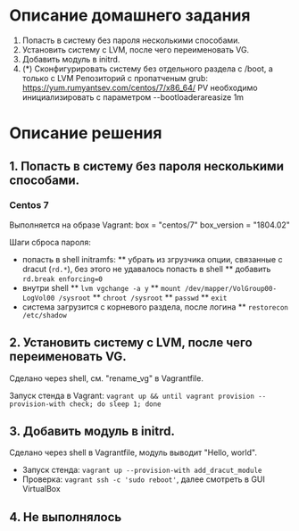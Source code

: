 # Описание домашнего задания

1. Попасть в систему без пароля несколькими способами.
2. Установить систему с LVM, после чего переименовать VG.
3. Добавить модуль в initrd.
4. (*) Сконфигурировать систему без отдельного раздела с /boot, а только с LVM Репозиторий с пропатченым grub: https://yum.rumyantsev.com/centos/7/x86_64/ PV необходимо инициализировать с параметром --bootloaderareasize 1m

# Описание решения

## 1. Попасть в систему без пароля несколькими способами.

### Centos 7

Выполняется на образе Vagrant: box = "centos/7" box_version = "1804.02"

Шаги сброса пароля:
* попасть в shell initramfs:
** убрать из згрузчика опции, связанные с dracut (`rd.*`), без этого не удавалось попасть в shell
** добавить `rd.break enforcing=0`
* внутри shell
** `lvm vgchange -a y`
** `mount /dev/mapper/VolGroup00-LogVol00 /sysroot`
** `chroot /sysroot`
** `passwd`
** `exit`
* система загрузится с корневого раздела, после логина 
** `restorecon /etc/shadow`


## 2. Установить систему с LVM, после чего переименовать VG.

Сделано через shell, см. "rename_vg" в Vagrantfile.

Запуск стенда в Vagrant:
`vagrant up && until vagrant provision --provision-with check; do sleep 1; done`

## 3. Добавить модуль в initrd.

Сделано через shell в Vagrantfile, модуль выводит "Hello, world".

* Запуск стенда:
`vagrant up --provision-with add_dracut_module`
* Проверка:
`vagrant ssh -c 'sudo reboot'`, далее смотреть в GUI VirtualBox



## 4. Не выполнялось